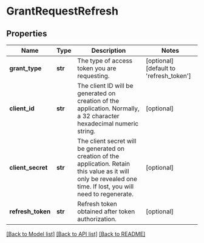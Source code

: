 # GrantRequestRefresh

## Properties
Name | Type | Description | Notes
------------ | ------------- | ------------- | -------------
**grant_type** | **str** | The type of access token you are requesting. | [optional] [default to 'refresh_token']
**client_id** | **str** | The client ID will be generated on creation of the application. Normally, a 32 character hexadecimal numeric string. | [optional] 
**client_secret** | **str** | The client secret will be generated on creation of the application. Retain this value as it will only be revealed one time. If lost, you will need to regenerate. | [optional] 
**refresh_token** | **str** | Refresh token obtained after token authorization. | [optional] 

[[Back to Model list]](../README.md#documentation-for-models) [[Back to API list]](../README.md#documentation-for-api-endpoints) [[Back to README]](../README.md)


